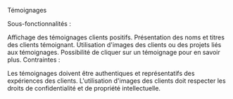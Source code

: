 Témoignages

Sous-fonctionnalités :

Affichage des témoignages clients positifs.
Présentation des noms et titres des clients témoignant.
Utilisation d'images des clients ou des projets liés aux témoignages.
Possibilité de cliquer sur un témoignage pour en savoir plus.
Contraintes :

Les témoignages doivent être authentiques et représentatifs des expériences des clients.
L'utilisation d'images des clients doit respecter les droits de confidentialité et de propriété intellectuelle.
